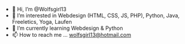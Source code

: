 - 👋 Hi, I’m @Wolfsgirl13
- 👀 I’m interested in Webdesign (HTML, CSS, JS, PHP), Python, Java, Freeletics, Yoga, Laufen
- 🌱 I’m currently learning Webdesign & Python
- 📫 How to reach me ... wolfsgirl13@hotmail.com

<!---
Wolfsgirl13/Wolfsgirl13 is a ✨ special ✨ repository because its `README.md` (this file) appears on your GitHub profile.
You can click the Preview link to take a look at your changes.
--->
